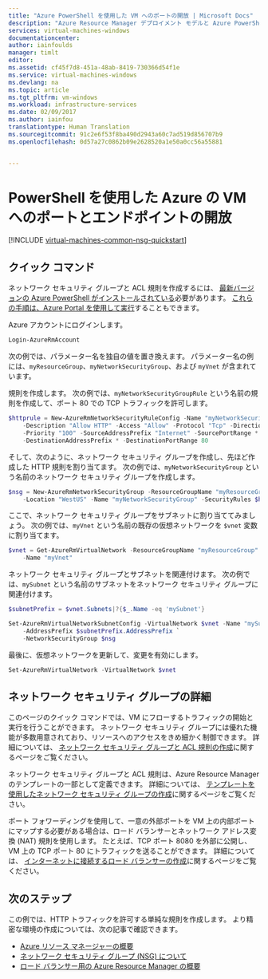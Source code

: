 ```yaml
---
title: "Azure PowerShell を使用した VM へのポートの開放 | Microsoft Docs"
description: "Azure Resource Manager デプロイメント モデルと Azure PowerShell を使用して、Windows VM へのポートを開き、エンドポイントを作成する方法について説明します。"
services: virtual-machines-windows
documentationcenter: 
author: iainfoulds
manager: timlt
editor: 
ms.assetid: cf45f7d8-451a-48ab-8419-730366d54f1e
ms.service: virtual-machines-windows
ms.devlang: na
ms.topic: article
ms.tgt_pltfrm: vm-windows
ms.workload: infrastructure-services
ms.date: 02/09/2017
ms.author: iainfou
translationtype: Human Translation
ms.sourcegitcommit: 91c2e6f53f8ba490d2943a60c7ad519d856707b9
ms.openlocfilehash: 0d57a27c0862b09e2628520a1e50a0cc56a55881


---
```

# <a name="opening-ports-and-endpoints-to-a-vm-in-azure-using-powershell"></a>PowerShell を使用した Azure の VM へのポートとエンドポイントの開放
[!INCLUDE [virtual-machines-common-nsg-quickstart](../../includes/virtual-machines-common-nsg-quickstart.md)]

## <a name="quick-commands"></a>クイック コマンド
ネットワーク セキュリティ グループと ACL 規則を作成するには、 [最新バージョンの Azure PowerShell がインストールされている](/powershell/azureps-cmdlets-docs)必要があります。 [これらの手順は、Azure Portal を使用して実行](virtual-machines-windows-nsg-quickstart-portal.md?toc=%2fazure%2fvirtual-machines%2fwindows%2ftoc.json)することもできます。

Azure アカウントにログインします。

```powershell
Login-AzureRmAccount
```

次の例では、パラメーター名を独自の値を置き換えます。 パラメーター名の例には、`myResourceGroup`、`myNetworkSecurityGroup`、および `myVnet` が含まれています。

規則を作成します。 次の例では、`myNetworkSecurityGroupRule` という名前の規則を作成して、ポート 80 での TCP トラフィックを許可します。

```powershell
$httprule = New-AzureRmNetworkSecurityRuleConfig -Name "myNetworkSecurityGroupRule" `
    -Description "Allow HTTP" -Access "Allow" -Protocol "Tcp" -Direction "Inbound" `
    -Priority "100" -SourceAddressPrefix "Internet" -SourcePortRange * `
    -DestinationAddressPrefix * -DestinationPortRange 80
```

そして、次のように、ネットワーク セキュリティ グループを作成し、先ほど作成した HTTP 規則を割り当てます。 次の例では、`myNetworkSecurityGroup` という名前のネットワーク セキュリティ グループを作成します。

```powershell
$nsg = New-AzureRmNetworkSecurityGroup -ResourceGroupName "myResourceGroup" `
    -Location "WestUS" -Name "myNetworkSecurityGroup" -SecurityRules $httprule
```

ここで、ネットワーク セキュリティ グループをサブネットに割り当ててみましょう。 次の例では、`myVnet` という名前の既存の仮想ネットワークを `$vnet` 変数に割り当てます。

```powershell
$vnet = Get-AzureRmVirtualNetwork -ResourceGroupName "myResourceGroup" `
    -Name "myVnet"
```

ネットワーク セキュリティ グループとサブネットを関連付けます。 次の例では、`mySubnet` という名前のサブネットをネットワーク セキュリティ グループに関連付けます。

```powershell
$subnetPrefix = $vnet.Subnets|?{$_.Name -eq 'mySubnet'}

Set-AzureRmVirtualNetworkSubnetConfig -VirtualNetwork $vnet -Name "mySubnet" `
    -AddressPrefix $subnetPrefix.AddressPrefix `
    -NetworkSecurityGroup $nsg
```

最後に、仮想ネットワークを更新して、変更を有効にします。

```powershell
Set-AzureRmVirtualNetwork -VirtualNetwork $vnet
```


## <a name="more-information-on-network-security-groups"></a>ネットワーク セキュリティ グループの詳細
このページのクイック コマンドでは、VM にフローするトラフィックの開始と実行を行うことができます。 ネットワーク セキュリティ グループには優れた機能が多数用意されており、リソースへのアクセスをきめ細かく制御できます。 詳細については、 [ネットワーク セキュリティ グループと ACL 規則の作成](../virtual-network/virtual-networks-create-nsg-arm-ps.md)に関するページをご覧ください。

ネットワーク セキュリティ グループと ACL 規則は、Azure Resource Manager のテンプレートの一部として定義できます。 詳細については、 [テンプレートを使用したネットワーク セキュリティ グループの作成](../virtual-network/virtual-networks-create-nsg-arm-template.md)に関するページをご覧ください。

ポート フォワーディングを使用して、一意の外部ポートを VM 上の内部ポートにマップする必要がある場合は、ロード バランサーとネットワーク アドレス変換 (NAT) 規則を使用します。 たとえば、TCP ポート 8080 を外部に公開し、VM 上の TCP ポート 80 にトラフィックを送ることができます。 詳細については、 [インターネットに接続するロード バランサーの作成](../load-balancer/load-balancer-get-started-internet-arm-ps.md)に関するページをご覧ください。

## <a name="next-steps"></a>次のステップ
この例では、HTTP トラフィックを許可する単純な規則を作成します。 より精密な環境の作成については、次の記事で確認できます。

* [Azure リソース マネージャーの概要](../azure-resource-manager/resource-group-overview.md)
* [ネットワーク セキュリティ グループ (NSG) について](../virtual-network/virtual-networks-nsg.md)
* [ロード バランサー用の Azure Resource Manager の概要](../load-balancer/load-balancer-arm.md)




<!--HONumber=Feb17_HO2-->


